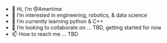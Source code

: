 - 👋 Hi, I’m @Amertime
- 👀 I’m interested in engineering, robotics, & data science
- 🌱 I’m currently learning python & C++
- 💞️ I’m looking to collaborate on ... TBD, getting started for now
- 📫 How to reach me ... TBD

<!---
Amertime/Amertime is a ✨ special ✨ repository because its `README.md` (this file) appears on your GitHub profile.
You can click the Preview link to take a look at your changes.
--->
